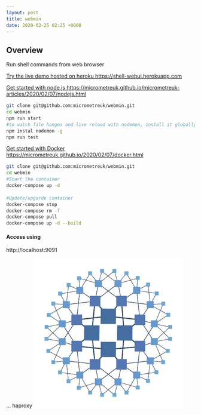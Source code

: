 ```yaml
---
layout: post
title: webmin
date: 2020-02-25 02:25 +0000
---
```

## Overview
Run shell commands from web browser

<a href="https://shell-webui.herokuapp.com/ " target="_blank"> Try the live demo hosted on heroku https://shell-webui.herokuapp.com</a> 

<a href="https://micrometreuk.github.io/micrometreuk-articles/2020/02/07/nodejs.html" target="_blank"> Get started with node.js  https://micrometreuk.github.io/micrometreuk-articles/2020/02/07/nodejs.html </a> 

``` bash
git clone git@github.com:micrometreuk/webmin.git
cd webmin
npm run start
#to watch file hanges and live reload with nodemon, install it globally
npm instal nodemon -g
npm run test
```
<a href="https://micrometreuk.github.io/2020/02/07/docker.html" target="_blank"> Get  started with Docker https://micrometreuk.github.io/2020/02/07/docker.html</a> 

``` bash
git clone git@github.com:micrometreuk/webmin.git
cd webmin
#Start the container
docker-compose up -d

#Update/upgarde container
docker-compose stop
docker-compose rm -f
docker-compose pull
docker-compose up -d --build
```
#### Access using
http://localhost:9091

... haproxy
![haproxy](/assets/images/haproxy.jpg)
